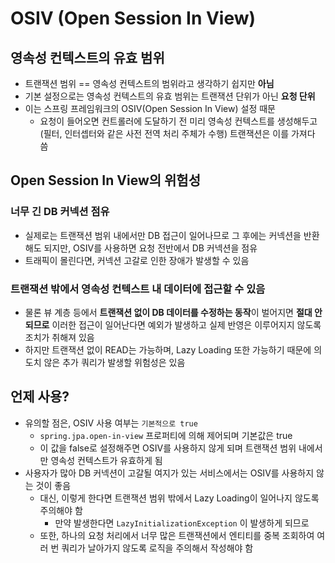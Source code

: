 # OSIV (Open Session In View)

## 영속성 컨텍스트의 유효 범위

- 트랜잭션 범위 == 영속성 컨텍스트의 범위라고 생각하기 쉽지만 **아님**
- 기본 설정으로는 영속성 컨텍스트의 유효 범위는 트랜잭션 단위가 아닌 **요청 단위**
- 이는 스프링 프레임워크의 OSIV(Open Session In View) 설정 때문
    - 요청이 들어오면 컨트롤러에 도달하기 전 미리 영속성 컨텍스트를 생성해두고(필터, 인터셉터와 같은 사전 전역 처리 주체가 수행) 트랜잭션은 이를 가져다 씀

## Open Session In View의 위험성

### 너무 긴 DB 커넥션 점유

- 실제로는 트랜잭션 범위 내에서만 DB 접근이 일어나므로 그 후에는 커넥션을 반환해도 되지만, OSIV를 사용하면 요청 전반에서 DB 커넥션을 점유
- 트래픽이 몰린다면, 커넥션 고갈로 인한 장애가 발생할 수 있음

### 트랜잭션 밖에서 영속성 컨텍스트 내 데이터에 접근할 수 있음

- 물론 뷰 계층 등에서 **트랜잭션 없이 DB 데이터를 수정하는 동작**이 벌어지면 **절대 안 되므로** 이러한 접근이 일어난다면 예외가 발생하고 실제 반영은 이루어지지 않도록 조치가 취해져 있음
- 하지만 트랜잭션 없이 READ는 가능하며, Lazy Loading 또한 가능하기 때문에 의도치 않은 추가 쿼리가 발생할 위험성은 있음

## 언제 사용?

- 유의할 점은, OSIV 사용 여부는 `기본적으로 true`
    - `spring.jpa.open-in-view` 프로퍼티에 의해 제어되며 기본값은 true
    - 이 값을 false로 설정해주면 OSIV를 사용하지 않게 되며 트랜잭션 범위 내에서만 영속성 컨텍스트가 유효하게 됨
- 사용자가 많아 DB 커넥션이 고갈될 여지가 있는 서비스에서는 OSIV를 사용하지 않는 것이 좋음
    - 대신, 이렇게 한다면 트랜잭션 범위 밖에서 Lazy Loading이 일어나지 않도록 주의해야 함
        - 만약 발생한다면 `LazyInitializationException` 이 발생하게 되므로
    - 또한, 하나의 요청 처리에서 너무 많은 트랜잭션에서 엔티티를 중복 조회하여 여러 번 쿼리가 날아가지 않도록 로직을 주의해서 작성해야 함
